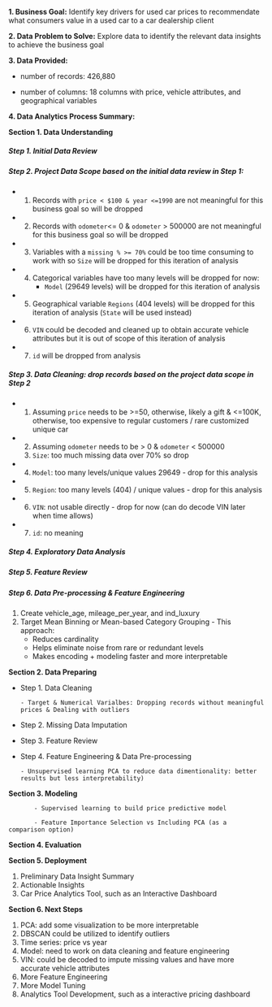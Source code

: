 **1. Business Goal:** Identify key drivers for used car prices to recommendate what consumers value in a used car to a car dealership client

**2. Data Problem to Solve:** Explore data to identify the relevant data insights to achieve the business goal

**3. Data Provided:**

   - number of records: 426,880
     
   - number of columns: 18 columns with price, vehicle attributes, and geographical variables

**4. Data Analytics Process Summary:**
   
**Section 1. Data Understanding**


##### Step 1. Initial Data Review

##### Step 2. Project Data Scope based on the initial data review in Step 1:
- 1. Records with `price < $100 & year <=1990` are not meaningful for this business goal so will be dropped
- 2. Records with `odometer`<= 0 & `odometer` > 500000 are not meaningful for this business goal so will be dropped
- 3. Variables with a `missing % >= 70%` could be too time consuming to work with so `Size` will be dropped for this iteration of analysis
- 4. Categorical variables have too many levels will be dropped for now: 
     - `Model` (29649 levels) will be dropped for this iteration of analysis
- 5. Geographical variable `Regions` (404 levels) will be dropped for this iteration of analysis (`State` will be used instead) 
- 6. `VIN` could be decoded and cleaned up to obtain accurate vehicle attributes but it is out of scope of this iteration of analysis 
- 7. `id` will be dropped from analysis
 
##### Step 3. Data Cleaning: drop records based on the project data scope in Step 2

 - 1. Assuming `price` needs to be >=50, otherwise, likely a gift & <=100K, otherwise, too expensive to regular customers / rare customized unique car
 - 2. Assuming `odometer` needs to be > 0 & `odometer` < 500000
   3. `Size`: too much missing data over 70% so drop
 - 4. `Model`: too many levels/unique values 29649 - drop for this analysis
 - 5. `Region`: too many levels (404) / unique values - drop for this analysis
 - 6. `VIN`: not usable directly - drop for now (can do decode VIN later when time allows)
 - 7. `id`: no meaning

##### Step 4. Exploratory Data Analysis

##### Step 5. Feature Review

##### Step 6. Data Pre-processing & Feature Engineering

   1. Create vehicle_age, mileage_per_year, and ind_luxury
   2. Target Mean Binning or Mean-based Category Grouping - This approach:
       - Reduces cardinality
       - Helps eliminate noise from rare or redundant levels
       - Makes encoding + modeling faster and more interpretable

**Section 2. Data Preparing**

 - Step 1. Data Cleaning

       - Target & Numerical Varialbes: Dropping records without meaningful prices & Dealing with outliers
      
 - Step 2. Missing Data Imputation

 - Step 3. Feature Review
    
 - Step 4. Feature Engineering & Data Pre-processing

       - Unsupervised learning PCA to reduce data dimentionality: better results but less interpretability)
   
**Section 3. Modeling**

           - Supervised learning to build price predictive model
           
           - Feature Importance Selection vs Including PCA (as a comparison option)
           
**Section 4. Evaluation**

**Section 5. Deployment**
1. Preliminary Data Insight Summary
2. Actionable Insights
3. Car Price Analytics Tool, such as an Interactive Dashboard

**Section 6. Next Steps**

1. PCA: add some visualization to be more interpretable
2. DBSCAN could be utilized to identify outliers
3. Time series: price vs year
4. Model: need to work on data cleaning and feature engineering
5. VIN: could be decoded to impute missing values and have more accurate vehicle attributes
6. More Feature Engineering
7. More Model Tuning
8. Analytics Tool Development, such as a interactive pricing dashboard 

           
